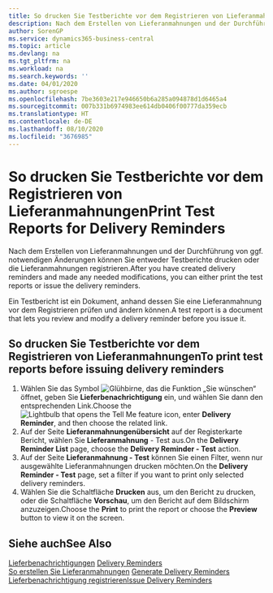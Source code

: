 ```yaml
---
title: So drucken Sie Testberichte vor dem Registrieren von Lieferanmahnungen
description: Nach dem Erstellen von Lieferanmahnungen und der Durchführung von ggf. notwendigen Änderungen können Sie entweder Testberichte drucken oder die Lieferanmahnungen registrieren.
author: SorenGP
ms.service: dynamics365-business-central
ms.topic: article
ms.devlang: na
ms.tgt_pltfrm: na
ms.workload: na
ms.search.keywords: ''
ms.date: 04/01/2020
ms.author: sgroespe
ms.openlocfilehash: 7be3603e217e946650b6a285a094878d1d6465a4
ms.sourcegitcommit: 007b331b6974983ee614db0406f00777da359ecb
ms.translationtype: HT
ms.contentlocale: de-DE
ms.lasthandoff: 08/10/2020
ms.locfileid: "3676985"
---
```

# <a name="print-test-reports-for-delivery-reminders"></a><span data-ttu-id="e14fb-103">So drucken Sie Testberichte vor dem Registrieren von Lieferanmahnungen</span><span class="sxs-lookup"><span data-stu-id="e14fb-103">Print Test Reports for Delivery Reminders</span></span>
<span data-ttu-id="e14fb-104">Nach dem Erstellen von Lieferanmahnungen und der Durchführung von ggf. notwendigen Änderungen können Sie entweder Testberichte drucken oder die Lieferanmahnungen registrieren.</span><span class="sxs-lookup"><span data-stu-id="e14fb-104">After you have created delivery reminders and made any needed modifications, you can either print the test reports or issue the delivery reminders.</span></span>  

<span data-ttu-id="e14fb-105">Ein Testbericht ist ein Dokument, anhand dessen Sie eine Lieferanmahnung vor dem Registrieren prüfen und ändern können.</span><span class="sxs-lookup"><span data-stu-id="e14fb-105">A test report is a document that lets you review and modify a delivery reminder before you issue it.</span></span>  

## <a name="to-print-test-reports-before-issuing-delivery-reminders"></a><span data-ttu-id="e14fb-106">So drucken Sie Testberichte vor dem Registrieren von Lieferanmahnungen</span><span class="sxs-lookup"><span data-stu-id="e14fb-106">To print test reports before issuing delivery reminders</span></span>  

1.  <span data-ttu-id="e14fb-107">Wählen Sie das Symbol ![Glühbirne, das die Funktion „Sie wünschen“](../../media/ui-search/search_small.png "Sagen Sie mir, was Sie tun wollen") öffnet, geben Sie **Lieferbenachrichtigung** ein, und wählen Sie dann den entsprechenden Link.</span><span class="sxs-lookup"><span data-stu-id="e14fb-107">Choose the ![Lightbulb that opens the Tell Me feature](../../media/ui-search/search_small.png "Tell me what you want to do") icon, enter **Delivery Reminder**, and then choose the related link.</span></span>  
2.  <span data-ttu-id="e14fb-108">Auf der Seite **Lieferanmahnungenübersicht** auf der Registerkarte Bericht, wählen Sie **Lieferanmahnung** - Test aus.</span><span class="sxs-lookup"><span data-stu-id="e14fb-108">On the **Delivery Reminder List** page, choose the **Delivery Reminder - Test** action.</span></span>  
3.  <span data-ttu-id="e14fb-109">Auf der Seite **Lieferanmahnung - Test** können Sie einen Filter, wenn nur ausgewählte Lieferanmahnungen drucken möchten.</span><span class="sxs-lookup"><span data-stu-id="e14fb-109">On the **Delivery Reminder - Test** page, set a filter if you want to print only selected delivery reminders.</span></span>  
4.  <span data-ttu-id="e14fb-110">Wählen Sie die Schaltfläche **Drucken** aus, um den Bericht zu drucken, oder die Schaltfläche **Vorschau**, um den Bericht auf dem Bildschirm anzuzeigen.</span><span class="sxs-lookup"><span data-stu-id="e14fb-110">Choose the **Print** to print the report or choose the **Preview** button to view it on the screen.</span></span>  

## <a name="see-also"></a><span data-ttu-id="e14fb-111">Siehe auch</span><span class="sxs-lookup"><span data-stu-id="e14fb-111">See Also</span></span>  
 <span data-ttu-id="e14fb-112">[Lieferbenachrichtigungen](delivery-reminders.md) </span><span class="sxs-lookup"><span data-stu-id="e14fb-112">[Delivery Reminders](delivery-reminders.md) </span></span>  
 <span data-ttu-id="e14fb-113">[So erstellen Sie Lieferanmahnungen](how-to-generate-delivery-reminders.md) </span><span class="sxs-lookup"><span data-stu-id="e14fb-113">[Generate Delivery Reminders](how-to-generate-delivery-reminders.md) </span></span>  
 [<span data-ttu-id="e14fb-114">Lieferbenachrichtigung registrieren</span><span class="sxs-lookup"><span data-stu-id="e14fb-114">Issue Delivery Reminders</span></span>](how-to-issue-delivery-reminders.md)
